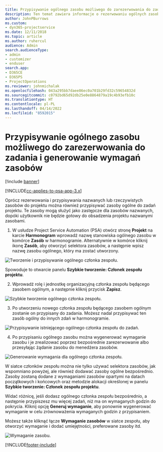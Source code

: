 ```yaml
---
title: Przypisywanie ogólnego zasobu możliwego do zarezerwowania do zadania i zespołu projektu
description: Ten temat zawiera informacje o rezerwowaniu ogólnych zasobów dla zadań i zespołów projektów.
author: JohnPBurrows
ms.custom:
- dyn365-projectservice
ms.date: 12/11/2018
ms.topic: article
ms.author: ruhercul
audience: Admin
search.audienceType:
- admin
- customizer
- enduser
search.app:
- D365CE
- D365PS
- ProjectOperations
ms.reviewer: johnmichalak
ms.openlocfilehash: 043a295bb7daee86ec0a701b29fd32c59654832d
ms.sourcegitcommit: c0792bd65d92db25e0e8864879a19c4b93efb10c
ms.translationtype: HT
ms.contentlocale: pl-PL
ms.lasthandoff: 04/14/2022
ms.locfileid: "8592015"
---
```

# <a name="assign-generic-bookable-resources-to-a-task-and-generate-resource-requirements"></a>Przypisywanie ogólnego zasobu możliwego do zarezerwowania do zadania i generowanie wymagań zasobów 

[!include [banner](../includes/psa-now-project-operations.md)]

[!INCLUDE[cc-applies-to-psa-app-3.x](../includes/cc-applies-to-psa-app-3x.md)]

Oprócz rezerwowania i przypisywania nazwanych lub rzeczywistych zasobów do projektu można również przypisywać zasoby ogólne do zadań projektu. Te zasoby mogą służyć jako zastępcze dla zasobów nazwanych, dopóki użytkownik nie będzie gotowy do obsadzenia projektu nazwanymi zasobami. 

1. W usłudze Project Service Automation (PSA) otwórz stronę **Projekt** na karcie **Harmonogram** wprowadź nazwę stanowiska ogólnego zasobu w komórce **Zasób** w harmonogramie. Alternatywnie w komórce kliknij ikonę **Zasób**, aby otworzyć selektora zasobów, a następnie wpisz nazwę zasobu ogólnego, który ma zostać utworzony.

![Tworzenie i przypisywanie ogólnego członka zespołu.](media/RM-how-to-9.png)

Spowoduje to otwarcie panelu **Szybkie tworzenie: Członek zespołu projektu**. 

2. Wprowadź rolę i jednostkę organizacyjną członka zespołu będącego zasobem ogólnym, a następnie kliknij przycisk **Zapisz**.

![Szybkie tworzenie ogólnego członka zespołu.](media/RM-how-to-10.png)

3. Po utworzeniu nowego członka zespołu będącego zasobem ogólnym zostanie on przypisany do zadania. Możesz nadal przypisywać ten zasób ogólny do innych zdań w harmonogramie.

![Przypisywanie istniejącego ogólnego członka zespołu do zadań.](media/RM-how-to-11.png)

4. Po przypisaniu ogólnego zasobu można wygenerować wymaganie zasobu i je zrealizować poprzez bezpośrednie zarezerwowanie albo przesyłając żądanie zasobu do menedżera zasobów.

![Generowanie wymagania dla ogólnego członka zespołu.](media/RM-how-to-12.png)

W siatce członków zespołu można nie tylko używać selektora zasobów, jak wspomniano powyżej, ale również dodawać zasoby ogólne bezpośrednio. Zasoby zostaną dodane z wymaganiami zasobów opartymi na datach początkowych i końcowych oraz metodzie alokacji określonej w panelu **Szybkie tworzenie: Członek zespołu projektu**.

Widać różnicę, jeśli dodasz ogólnego członka zespołu bezpośrednio, a następnie przypiszesz mu więcej zadań, niż ma on wymaganych godzin do pokrycia. Kliknij opcję **Generuj wymaganie**, aby ponownie wygenerować wymaganie w celu zrównoważenia wymaganych godzin z przypisaniem.

Możesz także kliknąć łącze **Wymaganie zasobów** w siatce zespołu, aby otworzyć wymaganie i dodać umiejętności, preferowane zasoby itd.

![Wymaganie zasobu.](media/RM-how-to-13.png)



[!INCLUDE[footer-include](../includes/footer-banner.md)]
